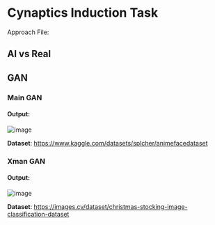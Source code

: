 # Cynaptics Induction Task
Approach File: 
## AI vs Real
## GAN
### Main GAN
#### Output:
![image](https://github.com/user-attachments/assets/bbfa1907-dbf0-4fd8-8503-42bf38ce7fe1)

**Dataset**: https://www.kaggle.com/datasets/splcher/animefacedataset
### Xman GAN
#### Output:
![image](https://github.com/user-attachments/assets/b59a4a1c-94a2-4fe4-b1ce-5084ee427b98)

**Dataset**: https://images.cv/dataset/christmas-stocking-image-classification-dataset
